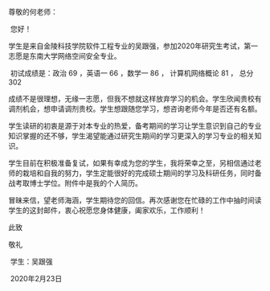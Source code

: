 尊敬的何老师：

​		您好！

​		学生是来自金陵科技学院软件工程专业的吴跟强，参加2020年研究生考试，第一志愿是东南大学网络空间安全专业。

​		初试成绩是：政治 69 ，英语一 66 ，数学一 86 ， 计算机网络概论 81 ， 总分 302

​		成绩不是很理想，无缘一志愿，但我不想就这样放弃学习的机会。学生欣闻贵校有调剂机会，想申请调剂贵校。学生想跟随您学习，想咨询老师今年是否还有名额。

​		学生读研的初衷是源于对本专业的热爱，备考期间的学习让学生意识到自己的专业知识掌握的还不够，学生渴望能通过研究生期间的学习更深入的学习专业的相关知识。

学生目前在积极准备复试，如果有幸成为您的学生，我将荣幸之至，另相信通过老师的栽培和自我的努力，学生定能很好的完成硕士期间的学习及科研任务，同时备战考取博士学位。附件中是我的个人简历。

​		冒昧来信，望老师海涵，学生期待您的回信。再次感谢您在忙碌的工作中抽时间读学生的这封邮件，衷心祝愿您身体健康，阖家欢乐，工作顺利！

此致

敬礼

​																学生：吴跟强

​																2020年2月23日